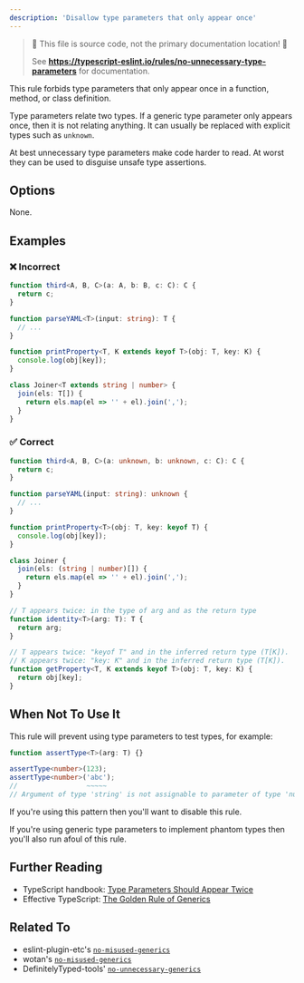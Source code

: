 ```yaml
---
description: 'Disallow type parameters that only appear once'
---
```


> 🛑 This file is source code, not the primary documentation location! 🛑
>
> See **https://typescript-eslint.io/rules/no-unnecessary-type-parameters** for documentation.

This rule forbids type parameters that only appear once in a function, method, or class definition.

Type parameters relate two types. If a generic type parameter only appears once, then it is not relating anything. It can usually be replaced with explicit types such as `unknown`.

At best unnecessary type parameters make code harder to read. At worst they can be used to disguise unsafe type assertions.

## Options

None.

## Examples

<!--tabs-->

### ❌ Incorrect

```ts
function third<A, B, C>(a: A, b: B, c: C): C {
  return c;
}

function parseYAML<T>(input: string): T {
  // ...
}

function printProperty<T, K extends keyof T>(obj: T, key: K) {
  console.log(obj[key]);
}

class Joiner<T extends string | number> {
  join(els: T[]) {
    return els.map(el => '' + el).join(',');
  }
}
```

### ✅ Correct

```ts
function third<A, B, C>(a: unknown, b: unknown, c: C): C {
  return c;
}

function parseYAML(input: string): unknown {
  // ...
}

function printProperty<T>(obj: T, key: keyof T) {
  console.log(obj[key]);
}

class Joiner {
  join(els: (string | number)[]) {
    return els.map(el => '' + el).join(',');
  }
}

// T appears twice: in the type of arg and as the return type
function identity<T>(arg: T): T {
  return arg;
}

// T appears twice: "keyof T" and in the inferred return type (T[K]).
// K appears twice: "key: K" and in the inferred return type (T[K]).
function getProperty<T, K extends keyof T>(obj: T, key: K) {
  return obj[key];
}
```

## When Not To Use It

This rule will prevent using type parameters to test types, for example:

```ts
function assertType<T>(arg: T) {}

assertType<number>(123);
assertType<number>('abc');
//                 ~~~~~
// Argument of type 'string' is not assignable to parameter of type 'number'.
```

If you're using this pattern then you'll want to disable this rule.

If you're using generic type parameters to implement phantom types then you'll also run afoul of this rule.

## Further Reading

- TypeScript handbook: [Type Parameters Should Appear Twice](https://microsoft.github.io/TypeScript-New-Handbook/everything/#type-parameters-should-appear-twice)
- Effective TypeScript: [The Golden Rule of Generics](https://effectivetypescript.com/2020/08/12/generics-golden-rule/)

## Related To

- eslint-plugin-etc's [`no-misused-generics`](https://github.com/cartant/eslint-plugin-etc/blob/main/docs/rules/no-misused-generics.md)
- wotan's [`no-misused-generics`](https://github.com/fimbullinter/wotan/blob/master/packages/mimir/docs/no-misused-generics.md)
- DefinitelyTyped-tools' [`no-unnecessary-generics`](https://github.com/microsoft/DefinitelyTyped-tools/blob/main/packages/eslint-plugin/docs/rules/no-unnecessary-generics.md)
